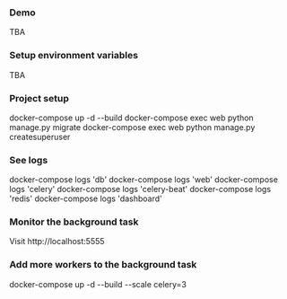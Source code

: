 ### Demo
TBA
### Setup environment variables
TBA

### Project setup
docker-compose up -d --build
docker-compose exec web python manage.py migrate
docker-compose exec web python manage.py createsuperuser

### See logs
docker-compose logs 'db'
docker-compose logs 'web'
docker-compose logs 'celery'
docker-compose logs 'celery-beat'
docker-compose logs 'redis'
docker-compose logs 'dashboard'

### Monitor the background task
Visit http://localhost:5555

### Add more workers to the background task
docker-compose up -d --build --scale celery=3
